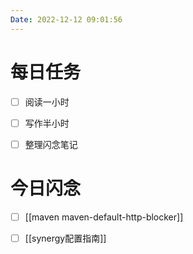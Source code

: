 ```yaml
---
Date: 2022-12-12 09:01:56
---
```


# 每日任务
- [ ] 阅读一小时
- [ ] 写作半小时
- [ ] 整理闪念笔记


# 今日闪念
- [ ] [[maven maven-default-http-blocker]]
- [ ] [[synergy配置指南]]



